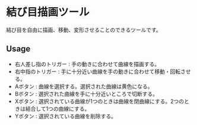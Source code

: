 結び目描画ツール
====
結び目を自由に描画、移動、変形させることのできるツールです。

## Usage
* 右人差し指のトリガー : 手の動きに合わせて曲線を描画する。
* 右中指のトリガー : 手に十分近い曲線を手の動きに合わせて移動・回転させる。
* Aボタン : 曲線を選択する。選択された曲線は黄色になる。
* Bボタン : 選択された曲線を手に十分近いところで切断する。
* Xボタン : 選択されている曲線が1つのときは曲線を閉曲線にする。2つのときは結合して1つの曲線にする。
* Yボタン : 選択されている曲線を削除する。
